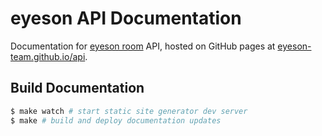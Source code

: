 # eyeson API Documentation

Documentation for [eyeson room](https://eyeson-team.github.io/api) API, hosted on GitHub
pages at [eyeson-team.github.io/api](https://eyeson-team.github.io/api).

## Build Documentation

```sh
$ make watch # start static site generator dev server
$ make # build and deploy documentation updates
```


